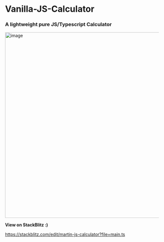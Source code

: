 # Vanilla-JS-Calculator

### A lightweight pure JS/Typescript Calculator

[<img width="605" alt="image" src="https://github.com/user-attachments/assets/374b4a0d-7b2b-4ac2-bf44-482f5f2d7c9e">](https://stackblitz.com/edit/martin-js-calculator?file=main.ts)

**View on StackBlitz :)**

https://stackblitz.com/edit/martin-js-calculator?file=main.ts
